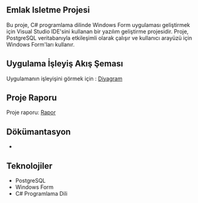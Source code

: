 ## Emlak Isletme Projesi
 Bu proje, C# programlama dilinde Windows Form uygulaması geliştirmek için Visual Studio IDE'sini kullanan bir yazılım geliştirme projesidir. Proje, PostgreSQL veritabanıyla etkileşimli olarak çalışır ve kullanıcı arayüzü için Windows Form'ları kullanır. 

## Uygulama İşleyiş Akış Şeması
Uygulamanın işleyişini görmek için :
[Diyagram](https://github.com/gayearmut/EmlakIsletmeProjesi/blob/main/%C4%B0%C5%9Fletme%20%C4%B0%C5%9Fleyi%C5%9F%20Ak%C4%B1%C5%9F%20%C5%9Eemas%C4%B1.png)

## Proje Raporu
Proje raporu: [Rapor](https://github.com/gayearmut/EmlakIsletmeProjesi/blob/main/%C4%B0%C5%9Fletme%20%C4%B0%C5%9Fleyi%C5%9F%20Ak%C4%B1%C5%9F%20%C5%9Eemas%C4%B1.png)
## Dökümantasyon 
-

## Teknolojiler

- PostgreSQL
- Windows Form
- C# Programlama Dili
